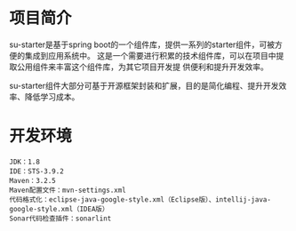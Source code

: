 # 项目简介
su-starter是基于spring boot的一个组件库，提供一系列的starter组件，可被方便的集成到应用系统中。
这是一个需要进行积累的技术组件库，可以在项目中提取公用组件来丰富这个组件库，为其它项目开发提
供便利和提升开发效率。

su-starter组件大部分可基于开源框架封装和扩展，目的是简化编程、提升开发效率、降低学习成本。

# 开发环境
	JDK：1.8
	IDE：STS-3.9.2
	Maven：3.2.5
	Maven配置文件：mvn-settings.xml
	代码格式化：eclipse-java-google-style.xml（Eclipse版）、intellij-java-google-style.xml（IDEA版）
	Sonar代码检查插件：sonarlint
